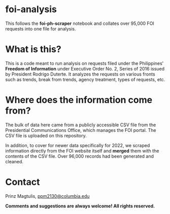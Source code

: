 # foi-analysis

This follows the **foi-ph-scraper** notebook and collates over 95,000 FOI requests into one file for analysis.

# What is this?

This is a code meant to run analysis on requests filed under the Philippines' **Freedom of Information** under Executive Order No. 2, Series of 2016 issued by
President Rodrigo Duterte. It analyzes the requests on various fronts such as trends, break from trends, agency treatment, types of requests, etc.

# Where does the information come from?

The bulk of data here came from a publicly accessible CSV file from the Presidential Communications Office, which manages the FOI portal. The CSV file is uploaded 
on this repository.

In addition, to cover for newer data specifically for 2022, we scraped information directly from the FOI website itself and **merged** them with the contents of
the CSV file. Over 96,000 records had been generated and cleaned. 

# Contact

Prinz Magtulis, [ppm2130@columbia.edu](mailto:ppm2130@columbia.edu)

**Comments and suggestions are always welcome! All rights reserved.**
